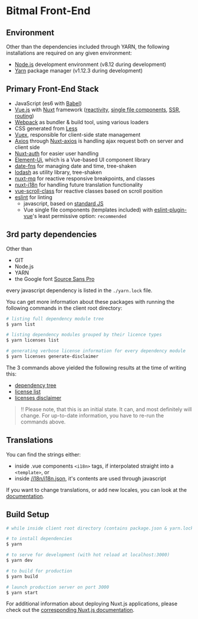 # Bitmal Front-End

## Environment
Other than the dependencies included through YARN, the following installations are required on any given environment:

- [Node.js](https://nodejs.org/en/) development environment (v8.12 during development)
- [Yarn](https://yarnpkg.com/en/docs/install) package manager (v1.12.3 during development)

## Primary Front-End Stack
- JavaScript (es6 with [Babel](https://babeljs.io/))
- [Vue.js](https://vuejs.org/) with [Nuxt](https://nuxtjs.org/guide) framework ([reactivity](https://vuejs.org/v2/guide/reactivity.html), [single file components](https://vuejs.org/v2/guide/single-file-components.html), [SSR](https://nuxtjs.org/guide#server-rendered-universal-ssr-), [routing](https://nuxtjs.org/guide/routing/))
- [Webpack](https://webpack.js.org/) as bundler & build tool, using various loaders
- CSS generated from [Less](http://lesscss.org/)
- [Vuex](https://vuex.vuejs.org/), responsible for client-side state management
- [Axios](https://github.com/axios/axios) through [Nuxt-axios](https://github.com/nuxt-community/axios-module) is handling ajax request both on server and client side
- [Nuxt-auth](https://github.com/nuxt-community/auth-module) for easier user handling
- [Element-Ui](https://element.eleme.io/#/en-US/guide/design), which is a Vue-based UI component library
- [date-fns](https://date-fns.org/) for managing date and time, tree-shaken
- [lodash](https://lodash.com/docs) as utility library, tree-shaken
- [nuxt-mq](https://github.com/vanhoofmaarten/nuxt-mq#readme) for reactive responsive breakpoints, and classes
- [nuxt-i18n](https://nuxt-community.github.io/nuxt-i18n/) for handling future translation functionality
- [vue-scroll-class](https://github.com/jasepellerin/vue-scroll-class#readme) for reactive classes based on scroll position
- [eslint](https://eslint.org/) for linting
  - javascript, based on [standard JS](https://standardjs.com/)
  - Vue single file components (templates included) with [eslint-plugin-vue](https://github.com/vuejs/eslint-plugin-vue)'s least permissive option: `recommended`

## 3rd party dependencies
Other than
- GIT
- Node.js
- YARN
- the Google font [Source Sans Pro](https://fonts.google.com/specimen/Source+Sans+Pro)

every javascript dependency is listed in the `./yarn.lock` file.

You can get more information about these packages with running the following commands in the client root directory:
``` bash
# listing full dependency module tree
$ yarn list

# listing dependency modules grouped by their licence types
$ yarn licenses list

# generating verbose license information for every dependency module
$ yarn licenses generate-disclaimer
```

The 3 commands above yielded the following results at the time of writing this:
- [dependency tree](dependency_tree.txt)
- [license list](licenses_list.txt)
- [licenses disclaimer](licenses_disclaimer.txt)
> !! Please note, that this is an initial state. It can, and most definitely will change. For up-to-date information, you have to re-run the commands above.

## Translations
You can find the strings either:
- inside .vue components `<i18n>` tags, if interpolated straight into a `<template>`, or
- inside [/i18n/i18n.json](/i18n/i18n.json), it's contents are used through javascript

If you want to change translations, or add new locales, you can look at the [documentation](https://nuxt-community.github.io/nuxt-i18n/).

## Build Setup

``` bash
# while inside client root directory (contains package.json & yarn.lock), having node and yarn installed

# to install dependencies
$ yarn

# to serve for development (with hot reload at localhost:3000)
$ yarn dev

# to build for production
$ yarn build

# launch production server on port 3000
$ yarn start
```

For additional information about deploying Nuxt.js applications, please check out the [corresponding Nuxt.js documentation](https://nuxtjs.org/guide/commands).
